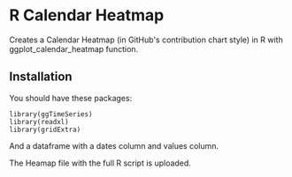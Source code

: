 # R Calendar Heatmap

Creates a Calendar Heatmap (in GitHub's contribution chart style) in R with ggplot_calendar_heatmap function.

## Installation
You should have these packages:
```library(ggplot2)
library(ggTimeSeries)
library(readxl)
library(gridExtra)
```

And a dataframe with a dates column and values column.

The Heamap file with the full R script is uploaded.

